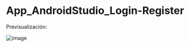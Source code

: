 # App_AndroidStudio_Login-Register

Previsualización:

![image](https://user-images.githubusercontent.com/78851467/220100212-4ade15bc-d2c6-4629-a5a1-38301a834b2b.png)

